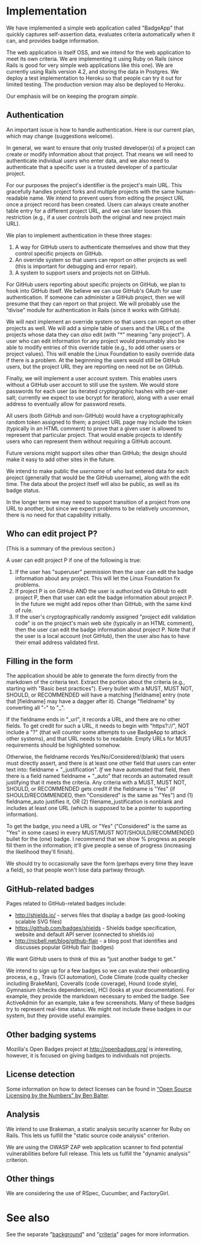 # Implementation

We have implemented a simple web application called "BadgeApp"
that quickly captures self-assertion data, evaluates criteria automatically
when it can, and provides badge information.

The web application is itself OSS, and
we intend for the web application to meet its own criteria.
We are implementing it using Ruby on Rails
(since Rails is good for very simple web applications like this one).
We are currently using Rails version 4.2,
and storing the data in Postgres.
We deploy a test implementation to Heroku so that people can try it out
for limited testing.
The production version may also be deployed to Heroku.

Our emphasis will be on keeping the program *simple*.

## Authentication

An important issue is how to handle authentication.
Here is our current plan, which may change (suggestions welcome).

In general, we want to ensure that only trusted developer(s) of a project
can create or modify information about that project.
That means we will need to authenticate individual *users* who enter data,
and we also need to authenticate that a specific user is a trusted developer
of a particular project.

For our purposes the project's identifier is the project's main URL.
This gracefully handles project forks and
multiple projects with the same human-readable name.
We intend to prevent users from editing the project URL once
a project record has been created.
Users can always create another table entry for a different project URL,
and we can later loosen this restriction (e.g., if a user controls both the
original and new project main URL).

We plan to implement authentication in these three stages:
1.  A way for GitHub users to authenticate themselves and show that they control specific projects on GitHub.
2.  An override system so that users can report on other projects as well (this is important for debugging and error repair).
3.  A system to support users and projects not on GitHub.

For GitHub users reporting about specific projects on GitHub,
we plan to hook into GitHub itself.
We believe we can use GitHub's OAuth for user authentication.
If someone can administer a GitHub project,
then we will presume that they can report on that project.
We will probably use the &#8220;divise&#8221; module
for authentication in Rails (since it works with GitHub).

We will next implement an override system so that users can report on
other projects as well.
We will add a simple table of users and the URLs of the projects
whose data they can *also* edit (with "*" meaning "any project").
A user who can edit information for
any project would presumably also be able to modify
entries of this override table (e.g., to add other users or project values).
This will enable the Linux Foundation to easily
override data if there is a problem.
At the beginnning the users would still be GitHub users, but the project URL
they are reporting on need not be on GitHub.

Finally, we will implement a user account system.
This enables users without a GitHub user account to still use the system.
We would store passwords for each user (as iterated cryptographic hashes
with per-user salt; currently we expect to use bcrypt for iteration),
along with a user email address to eventually allow for password resets.

All users (both GitHub and non-GitHub) would have a cryptographically
random token assigned to them; a project URL page may include the
token (typically in an HTML comment) to prove that a given user is
allowed to represent that particular project.
That would enable projects to identify users who can represent them
without requiring a GitHub account.

Future versions might support sites other than GitHub; the design should
make it easy to add other sites in the future.

We intend to make public the *username* of who last
entered data for each project (generally that would be the GitHub username),
along with the edit time.
The data about the project itself will also be public, as well
as its badge status.

In the longer term we may need to support transition of a project
from one URL to another, but since we expect problems
to be relatively uncommon, there is no need for that capability initially.

## Who can edit project P?

(This is a summary of the previous section.)

A user can edit project P if one of the following is true:

1.  If the user has "superuser" permission then the user can edit the badge information about any project.  This will let the Linux Foundation fix problems.
2.  If project P is on GitHub AND the user is authorized via GitHub to edit project P, then that user can edit the badge information about project P.  In the future we might add repos other than GitHub, with the same kind of rule.
3.  If the user's cryptographically randomly assigned "project edit validation code" is on the project's main web site (typically in an HTML comment), then the user can edit the badge information about project P.  Note that if the user is a local account (not GitHub), then the user also has to have their email address validated first.

## Filling in the form

The application should be able to generate the form directly from the markdown of the criteria text.  Extract the portion about the criteria (e.g., starting with "Basic best practices").  Every bullet with a MUST, MUST NOT, SHOULD, or RECOMMENDED will have a matching [fieldname] entry (note that [fieldname] may have a dagger after it).  Change "fieldname" by converting all "-" to "_".

If the fieldname ends in "_url", it records a URL, and there are no other fields.  To get credit for such a URL, it needs to begin with "https?://", NOT include a "?" (that will counter some attempts to use BadgeApp to attack other systems), and that URL needs to be readable.  Empty URLs for MUST requirements should be highlighted somehow.

Otherwise, the fieldname records Yes/No/Considered/(blank) that users must directly assert, and there is at least one other field that users can enter text into: fieldname + "_justification".  *If* we have automated that field, then there is a field named fieldname + "_auto" that records an automated result justifying that it meets the criteria.  Any criteria with a MUST, MUST NOT, SHOULD, or RECOMMENDED gets credit if the fieldname is "Yes" (if SHOULD/RECOMMENDED, then "Considered" is the same as "Yes") and (1) fieldname_auto justifies it, OR (2) filename_justification is nonblank and includes at least one URL (which is supposed to be a pointer to supporting information).

To get the badge, you need a URL or "Yes" ("Considered" is the same as "Yes" in some cases) in every MUST/MUST NOT/SHOULD/RECOMMENDED bullet for the (one) badge.  I recommend that we show % progress as people fill them in the information; it'll give people a sense of progress (increasing the likelihood they'll finish).

We should try to occasionally save the form (perhaps every time they leave a field), so that people won't lose data partway through.


## GitHub-related badges

Pages related to GitHub-related badges include:

*   http://shields.io/ - serves files that display a badge (as good-looking scalable SVG files)
*   https://github.com/badges/shields -  Shields badge specification, website and default API server (connected to shields.io)
*   http://nicbell.net/blog/github-flair - a blog post that identifies and discusses popular GitHub flair (badges)

We want GitHub users to think of this
as &#8220;just another badge to get.&#8221;

We intend to sign up for a few badges so we can
evalute their onboarding process,
e.g., Travis (CI automation), Code Climate (code quality checker including
BrakeMan), Coveralls (code coverage), Hound (code style),
Gymnasium (checks dependencies), HCI (looks at your documentation).
For example, they provide the markdown necessary to embed the badge.
See ActiveAdmin for an example, take a few screenshots.
Many of these badges try to represent real-time status.
We might not include these badges in our system, but they
provide useful examples.

## Other badging systems

Mozilla's Open Badges project at <http://openbadges.org/>
is interesting, however, it is focused on giving badges to
individuals not projects.

## License detection

Some information on how to detect licenses can be found in
[&#8220;Open Source Licensing by the Numbers&#8221; by Ben Balter](https://speakerdeck.com/benbalter/open-source-licensing-by-the-numbers).

## Analysis

We intend to use Brakeman,
a static analysis security scanner for Ruby on Rails.
This lets us fulfill the "static source code analysis" criterion.

We are using the OWASP ZAP web application scanner to find potential
vulnerabilities before full release.
This lets us fulfill the "dynamic analysis" criterion.


## Other things

We are considering the use of RSpec, Cucumber, and FactoryGirl.

# See also

See the separate "[background](./background.md)" and
"[criteria](./criteria.md)" pages for more information.


